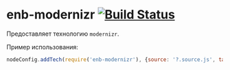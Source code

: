 enb-modernizr [![Build Status](https://travis-ci.org/enb-make/enb-modernizr.png?branch=master)](https://travis-ci.org/enb-make/enb-modernizr)
==========

Предоставляет технологию `modernizr`.

Пример использования:

```javascript
nodeConfig.addTech(require('enb-modernizr'), {source: '?.source.js', target: '?.js'});
```
